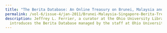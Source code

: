 ```yaml
---
title: "The Berita Database: An Online Treasury on Brunei, Malaysia and Singapore"
permalink: /vol-6/issue-4/jan-2011/Brunei-Malaysia-Singapore-Berita-Treasury/
description: Jeffrey L. Ferrier, a curator at the Ohio University Libraries,
  introduces the Berita Database managed by the staff at Ohio University.
---
```

